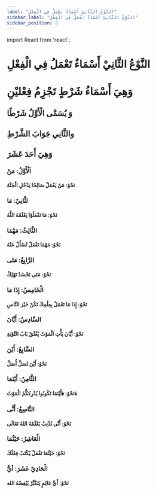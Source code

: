 ```yaml
---
label: "النَّوْعُ الثَّانِيْ أَسْمَاءٌ تَعْمَلُ فِي الْفِعْلِ"
sidebar_label: "النَّوْعُ الثَّانِيْ أَسْمَاءٌ تَعْمَلُ فِي الْفِعْلِ"
sidebar_position: 2
---
```


import React from 'react';

# النَّوْعُ الثَّانِيْ أَسْمَاءٌ تَعْمَلُ فِي الْفِعْلِ

# وَهِيَ أَسْمَاءُ شَرْطٍ تَجْزِمُ فِعْليْنِ

## وَ يُسَمَّى الْأَوَّلُ شَرْطًا

## والثَّانِي جَوَابَ الشَّرْطِ

## وَهِيَ أَحَدَ عَشَرَ

### اَلْأَوَّلُ: مَنْ

#### نَحْوُ: مَنْ يَعْمَلْ صَالِحًا يَدْخُلِ الْجَنَّةَ

### لثَّانِيْ: مَا

#### نَحْوُ: مَا تَفْعَلُوْا يَعْلَمْهُ اللَّهُ

### الثَّالِثُ: مَهْمَا

#### نَحْوُ: مَهْمَا تَفْعَلْ تُسْأَلْ عَنْهُ 

### الرَّابِعُ: مَتَی

#### نَحْوُ: مَتَی تَحْسُدْ تَهْلِكْ

### الْخَامِسُ: إِذَا مَا

#### نَحْوُ: إِذَا مَا تَعْمَلْ بِعِلْمِكَ تَكُنْ خَيْرَ النَّاسِ

### السَّادِسُ: أَيَّانَ

#### نَحْوُ: أَيَّانَ يَأْتِ الْمَوْتُ يُغْلَقْ بَابُ التَّوْبَةِ

### السَّابِعُ: أَيْنَ

#### نَحْوُ: أَيْنَ تُصَلِّ أُصَلِّ

### الثَّامِنُ: أَيْنَمَا

#### نَحْوُ: ﴿أَيْنَمَا تَكُونُوا يُدْرِككُّمُ الْمَوْتُ﴾

### التَّاسِعُ: أَنَّی

#### نَحْوُ: أَنَّی تُذْنِبْ يَعْلَمْهُ اللهُ تَعَالَی

### الْعَاشِرُ: حَيْثُمَا

#### نَحْوُ: حَيْثُمَا تَفْعَلْ يُكْتَبْ فِعْلُكَ

### الْحَادِيْ عَشَرَ: أيٌّ

#### نَحْوُ: أَيُّ عَالِمٍ يَتَكَبَّرْ يُبْغِضْهُ الله
